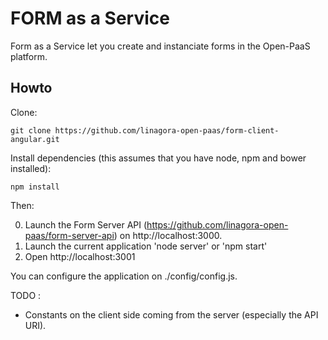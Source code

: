 # FORM as a Service

Form as a Service let you create and instanciate forms in the Open-PaaS platform.

## Howto

Clone:

    git clone https://github.com/linagora-open-paas/form-client-angular.git

Install dependencies (this assumes that you have node, npm and bower installed):

    npm install

Then:

0. Launch the Form Server API (https://github.com/linagora-open-paas/form-server-api) on http://localhost:3000.
1. Launch the current application 'node server' or 'npm start'
2. Open http://localhost:3001

You can configure the application on ./config/config.js.

TODO :

- Constants on the client side coming from the server (especially the API URI).
